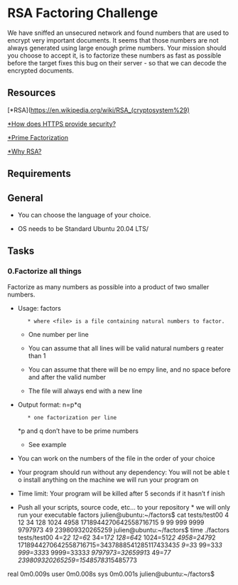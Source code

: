 # RSA Factoring Challenge

We have sniffed an unsecured network and found numbers that are used to encrypt very important documents. It seems that those numbers are not always generated using large enough prime numbers. Your mission should you choose to accept it, is to factorize these numbers as fast as possible before the target fixes this bug on their server - so that we can decode the encrypted documents.

## Resources

[*RSA](https://en.wikipedia.org/wiki/RSA_(cryptosystem%29)

[*How does HTTPS provide security?](https://stackoverflow.com/questions/3968095/how-does-https-provide-security)

[*Prime Factorization](https://privacycanada.net/mathematics/prime-factorization/)

[*Why RSA?](https://jaredatandi.hashnode.dev/rsa-factoring)

## Requirements

## General

* You can choose the language of your choice.

* OS needs to be Standard Ubuntu 20.04 LTS/

## Tasks

### 0.Factorize all things

Factorize as many numbers as possible into a product of two smaller numbers.

  * Usage: factors <file>

    	   * where <file> is a file containing natural numbers to factor.

	   * One number per line

	   * You can assume that all lines will be valid natural numbers g		reater than 1

	   * You can assume that there will be no empy line, and no space 		before and after the valid number

	   * The file will always end with a new line

  * Output format: n=p*q

    	   * one factorization per line

	   *p and q don’t have to be prime numbers

	   * See example

  * You can work on the numbers of the file in the order of your choice

  * Your program should run without any dependency: You will not be able t    o install anything on the machine we will run your program on

  * Time limit: Your program will be killed after 5 seconds if it hasn’t f    inish

  * Push all your scripts, source code, etc… to your repository
    	 * we will only run your executable factors
julien@ubuntu:~/factors$ cat tests/test00
4
12
34
128
1024
4958
1718944270642558716715
9
99
999
9999
9797973
49
239809320265259
julien@ubuntu:~/factors$ time ./factors tests/test00
4=2*2
12=6*2
34=17*2
128=64*2
1024=512*2
4958=2479*2
1718944270642558716715=343788854128511743343*5
9=3*3
99=33*3
999=333*3
9999=3333*3
9797973=3265991*3
49=7*7
239809320265259=15485783*15485773

real    0m0.009s
user    0m0.008s
sys 0m0.001s
julien@ubuntu:~/factors$